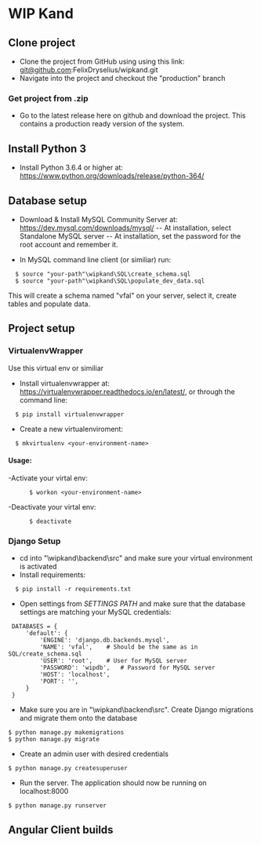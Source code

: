 # WIP Kand

## Clone project
- Clone the project from GitHub using using this link: git@github.com:FelixDryselius/wipkand.git
- Navigate into the project and checkout the "production" branch

### Get project from .zip
- Go to the latest release here on github and download the project. This contains a production ready version of the system.

## Install Python 3

- Install Python 3.6.4 or higher at: https://www.python.org/downloads/release/python-364/

## Database setup
- Download & Install MySQL Community Server at: https://dev.mysql.com/downloads/mysql/
-- At installation, select Standalone MySQL server
-- At installation, set the password for the root account and remember it.

- In MySQL command line client (or similiar) run:
```
  $ source "your-path"\wipkand\SQL\create_schema.sql
  $ source "your-path"\wipkand\SQL\populate_dev_data.sql
```
This will create a schema named "vfal" on your server, select it, create tables and populate data.

## Project setup

### VirtualenvWrapper
Use this virtual env or similiar
- Install virtualenvwrapper at: https://virtualenvwrapper.readthedocs.io/en/latest/, or through the command line:
```
  $ pip install virtualenvwrapper
```
- Create a new virtualenviroment:
```
  $ mkvirtualenv <your-environment-name>
```
  
  #### Usage:
  -Activate your virtal env:
```
      $ workon <your-environment-name>
```

  -Deactivate your virtal env:
```
      $ deactivate
```
  
### Django Setup
- cd into "<your-path>\wipkand\backend\src" and make sure your virtual environment is activated
- Install requirements:
```
  $ pip install -r requirements.txt
```
- Open settings from *SETTINGS PATH* and make sure that the database settings are matching your MySQL credentials:
```
 DATABASES = {
     'default': {
         'ENGINE': 'django.db.backends.mysql', 
         'NAME': 'vfal', 	# Should be the same as in SQL/create_schema.sql
         'USER': 'root',	# User for MySQL server
         'PASSWORD': 'wipdb',	# Password for MySQL server
         'HOST': 'localhost',
         'PORT': '',
     }
 }
```
- Make sure you are in "<your-path>\wipkand\backend\src". Create Django migrations and migrate them onto the database
```
$ python manage.py makemigrations
$ python manage.py migrate
```
- Create an admin user with desired credentials
```
$ python manage.py createsuperuser
```
- Run the server. The application should now be running on localhost:8000
```
$ python manage.py runserver
```

## Angular Client builds

